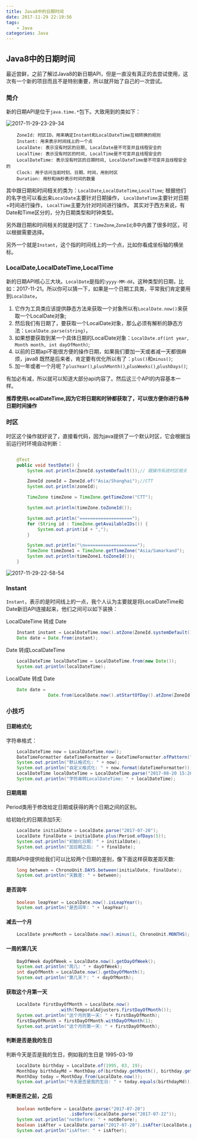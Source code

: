 ```yaml
---
title: Java8中的日期时间
date: 2017-11-29 22:19:56
tags:
	- Java
categories: Java
---
```


## Java8中的日期时间

最近尝鲜，之前了解过Java8的新日期API，但是一直没有真正的去尝试使用，这次有一个新的项目而且不是特别重要，所以就开始了自己的一次尝试。

### 简介

新的日期API是位于`java.time.*`包下。大致用到的类如下：

![2017-11-29-23-29-34](/images/qiniu/2017-11-29-23-29-34.png)

```
    ZoneId: 时区ID，用来确定Instant和LocalDateTime互相转换的规则
    Instant: 用来表示时间线上的一个点
    LocalDate: 表示没有时区的日期, LocalDate是不可变并且线程安全的
    LocalTime: 表示没有时区的时间, LocalTime是不可变并且线程安全的
    LocalDateTime: 表示没有时区的日期时间, LocalDateTime是不可变并且线程安全的
    Clock: 用于访问当前时刻、日期、时间，用到时区
    Duration: 用秒和纳秒表示时间的数量
```

其中跟日期和时间相关的类为：`LocalDate`,`LocalDateTime`,`LocalTime`;
根据他们的名字也可以看出来`LocalDate`主要针对日期操作，
`LocalDateTime`主要针对日期+时间进行操作，
`LocalTime`主要为针对时间进行操作。
其实对于西方来说，有Date和Time区分的，分为日期类型和时钟类型。

另外跟日期和时间相关的就是时区了：`TimeZone`,`ZoneId`;8中内置了很多时区，可以根据需要选择。

另外一个就是`Instant`，这个指的时间线上的一个点，比如你看成坐标轴的横坐标。

<!--more-->
### LocalDate,LocalDateTime,LocalTime

新的日期API核心三大块。`LocalDate`是指的:`yyyy-MM-dd`，这种类型的日期，比如：2017-11-21。所以你可以猜一下，如果是一个日期工具类，平常我们肯定要用到`LocalDate`，

1. 它作为工具类应该提供静态方法来获取一个对象所以有`LocalDate.now()`来获取一个LocalDate对象;
2. 然后我们有日期了，要获取一个LocalDate对象，那么必须有解析的静态方法：`LocalDate.parse(string)`，
3. 如果想要获取到某一个具体日期的LocalDate对象：`LocalDate.of(int year, Month month, int dayOfMonth)`;
4. 以前的日期api不能很方便的操作日期，如果我们要加一天或者减一天都很麻烦，java8 既然是后来者，肯定要有优化所以有了：`plus()`和`minus()`;
5. 加一年或者一个月呢？`plusYear()`,`plushMonth()`,`plusWeeks()`,`plushDays()`;

有加必有减，所以就可以知道大部分api内容了。然后这三个API的内容基本一样。

**推荐使用LocalDateTime,因为它将日期和时钟都获取了，可以很方便你进行各种日期时间操作**

### 时区

时区这个操作就好说了，直接看代码，因为java提供了一个默认时区，它会根据当前运行时环境自动判断：

```java

    @Test
    public void testDate() {
        System.out.println(ZoneId.systemDefault());// 跟操作系统时区相关

        ZoneId zoneId = ZoneId.of("Asia/Shanghai");//CTT
        System.out.println(zoneId);

        TimeZone timeZone = TimeZone.getTimeZone("CTT");

        System.out.println(timeZone.toZoneId());

        System.out.println("====================");
        for (String id : TimeZone.getAvailableIDs()) {
            System.out.print(id + ",");
        }

        System.out.println("\n====================");
        TimeZone timeZone1 = TimeZone.getTimeZone("Asia/Samarkand");
        System.out.println(timeZone1.toZoneId());
    }
```

![2017-11-29-22-58-54](/images/qiniu/2017-11-29-22-58-54.png)

### Instant

`Instant`，表示的是时间线上的一点，我个人认为主要就是将LocalDateTime和Date新旧API连接起来，他们之间可以如下装换：

LocalDateTime 转成 Date

```java
    Instant instant = LocalDateTime.now().atZone(ZoneId.systemDefault()).toInstant();
    Date date = Date.from(instant);
```

Date 转成LocalDateTime

```java
    LocalDateTime localDateTime = LocalDateTime.from(new Date());
    System.out.println(localDateTime);
```

LocalDate 转成 Date

```java
    Date date =
                Date.from(LocalDate.now().atStartOfDay().atZone(ZoneId.systemDefault()).toInstant
```

### 小技巧

#### 日期格式化

字符串格式：

```java
    LocalDateTime now = LocalDateTime.now();
    DateTimeFormatter dateTimeFormatter = DateTimeFormatter.ofPattern("yyyy-MM-dd HH:mm:ss");
    System.out.println("默认格式化: " + now);
    System.out.println("自定义格式化: " + now.format(dateTimeFormatter));
    LocalDateTime localDateTime = LocalDateTime.parse("2017-08-20 15:26:12", dateTimeFormatter);
    System.out.println("字符串转LocalDateTime: " + localDateTime);
```
#### 日期周期

Period类用于修改给定日期或获得的两个日期之间的区别。

给初始化的日期添加5天:

```java
    LocalDate initialDate = LocalDate.parse("2017-07-20");
    LocalDate finalDate = initialDate.plus(Period.ofDays(5));
    System.out.println("初始化日期: " + initialDate);
    System.out.println("加日期之后: " + finalDate);
```

周期API中提供给我们可以比较两个日期的差别，像下面这样获取差距天数:

```java
    long between = ChronoUnit.DAYS.between(initialDate, finalDate);
    System.out.println("天数差: " + between);
```

#### 是否润年

```java
    boolean leapYear = LocalDate.now().isLeapYear();
    System.out.println("是否闰年: " + leapYear);
```

#### 减去一个月

```java
    LocalDate prevMonth = LocalDate.now().minus(1, ChronoUnit.MONTHS);
```

#### 一周的第几天

```java
    DayOfWeek dayOfWeek = LocalDate.now().getDayOfWeek();
    System.out.println("周几: " + dayOfWeek);
    int dayOfMonth = LocalDate.now().getDayOfMonth();
    System.out.println("第几天？: " + dayOfMonth);
```

#### 获取这个月第一天

```java
    LocalDate firstDayOfMonth = LocalDate.now()
                    .with(TemporalAdjusters.firstDayOfMonth());
    System.out.println("这个月的第一天: " + firstDayOfMonth);
    firstDayOfMonth = firstDayOfMonth.withDayOfMonth(1);
    System.out.println("这个月的第一天: " + firstDayOfMonth);
```

#### 判断是否是我的生日

判断今天是否是我的生日，例如我的生日是 1995-03-19

```java
    LocalDate birthday = LocalDate.of(1995, 03, 19);
    MonthDay birthdayMd = MonthDay.of(birthday.getMonth(), birthday.getDayOfMonth());
    MonthDay today = MonthDay.from(LocalDate.now());
    System.out.println("今天是否是我的生日: " + today.equals(birthdayMd));
```

#### 判断是否之前，之后

```java
    boolean notBefore = LocalDate.parse("2017-07-20")
                        .isBefore(LocalDate.parse("2017-07-22"));
    System.out.println("notBefore: " + notBefore);
    boolean isAfter = LocalDate.parse("2017-07-20").isAfter(LocalDate.parse("2017-07-22"));
    System.out.println("isAfter: " + isAfter);
```
